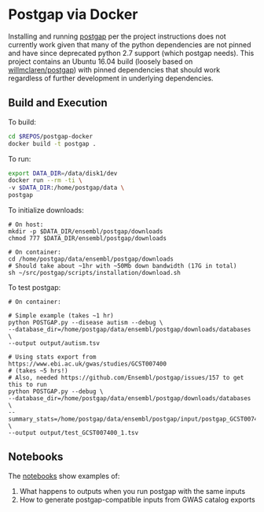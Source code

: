 # Postgap via Docker

Installing and running [postgap](https://github.com/Ensembl/postgap) per the project instructions does not currently work given that many of the python dependencies are not pinned and have since deprecated python 2.7 support (which postgap needs).  This project contains an Ubuntu 16.04 build (loosely based on [willmclaren/postgap](https://hub.docker.com/r/willmclaren/postgap/)) with pinned dependencies that should work regardless of further development in underlying dependencies.  

## Build and Execution

To build:

```bash
cd $REPOS/postgap-docker
docker build -t postgap .
```

To run:

```bash
export DATA_DIR=/data/disk1/dev
docker run --rm -ti \
-v $DATA_DIR:/home/postgap/data \
postgap
```

To initialize downloads:

```
# On host:
mkdir -p $DATA_DIR/ensembl/postgap/downloads
chmod 777 $DATA_DIR/ensembl/postgap/downloads

# On container:
cd /home/postgap/data/ensembl/postgap/downloads
# Should take about ~1hr with ~50Mb down bandwidth (17G in total)
sh ~/src/postgap/scripts/installation/download.sh
```

To test postgap:

```
# On container:

# Simple example (takes ~1 hr)
python POSTGAP.py --disease autism --debug \
--database_dir=/home/postgap/data/ensembl/postgap/downloads/databases \
--output output/autism.tsv

# Using stats export from https://www.ebi.ac.uk/gwas/studies/GCST007400
# (takes ~5 hrs!)
# Also, needed https://github.com/Ensembl/postgap/issues/157 to get this to run
python POSTGAP.py --debug \
--database_dir=/home/postgap/data/ensembl/postgap/downloads/databases \
--summary_stats=/home/postgap/data/ensembl/postgap/input/postgap_GCST007400.tsv \
--output output/test_GCST007400_1.tsv
```

## Notebooks

The [notebooks](notebooks) show examples of:
1. What happens to outputs when you run postgap with the same inputs
2. How to generate postgap-compatible inputs from GWAS catalog exports
